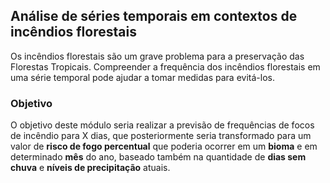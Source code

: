 ## Análise de séries temporais em contextos de incêndios florestais

Os incêndios florestais são um grave problema para a preservação das Florestas Tropicais. Compreender a frequência dos incêndios florestais em uma série temporal pode ajudar a tomar medidas para evitá-los. 

### Objetivo

O objetivo deste módulo seria realizar a previsão de frequências de focos de incêndio para X dias, que posteriormente seria transformado para um valor de **risco de fogo percentual** que poderia ocorrer em um **bioma** e em determinado **mês** do ano, baseado também na quantidade de **dias sem chuva** e **níveis de precipitação** atuais.